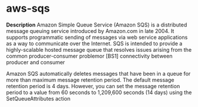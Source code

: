 # aws-sqs

**Description**
Amazon Simple Queue Service (Amazon SQS) is a distributed message queuing service introduced by Amazon.com in late 2004. It supports programmatic sending of messages via web service applications as a way to communicate over the Internet. SQS is intended to provide a highly-scalable hosted message queue that resolves issues arising from the common producer-consumer problemor [BS1] connectivity between producer and consumer
 
Amazon SQS automatically deletes messages that have been in a queue for more than maximum message retention period. The default message retention period is 4 days. However, you can set the message retention period to a value from 60 seconds to 1,209,600 seconds (14 days) using the SetQueueAttributes action
